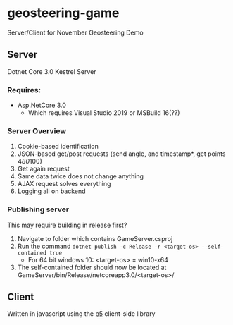 # geosteering-game

Server/Client for November Geosteering Demo

## Server
Dotnet Core 3.0 Kestrel Server

### Requires:
* Asp.NetCore 3.0
  * Which requires Visual Studio 2019 or MSBuild 16(??)

### Server Overview
1.	Cookie-based identification
2.	JSON-based get/post requests (send angle, and timestamp*, get points 4*80*100)
3.	Get again request
4.	Same data twice does not change anything
5.	AJAX request solves everything
6.	Logging all on backend 

### Publishing server
This may require building in release first?
1. Navigate to folder which contains GameServer.csproj
2. Run the command `dotnet publish -c Release -r <target-os> --self-contained true`
   * For 64 bit windows 10: \<target-os> = win10-x64
3. The self-contained folder should now be located at GameServer/bin/Release/netcoreapp3.0/\<target-os>/

## Client
Written in javascript using the [p5](https://p5js.org/) client-side library



